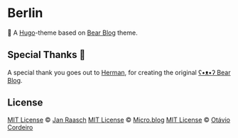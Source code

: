 # Berlin

🧸 A [Hugo](https://gohugo.io/)-theme based on [Bear Blog](https://bearblog.dev) theme.

## Special Thanks 🎁

A special thank you goes out to [Herman](https://herman.bearblog.dev), for creating the original [ʕ•ᴥ•ʔ Bear Blog](https://bearblog.dev/).

## License

[MIT License](http://en.wikipedia.org/wiki/MIT_License) © [Jan Raasch](https://www.janraasch.com)
[MIT License](http://en.wikipedia.org/wiki/MIT_License) © [Micro.blog](https://micro.blog)
[MIT License](http://en.wikipedia.org/wiki/MIT_License) © [Otávio Cordeiro](https://otavio.cc)
